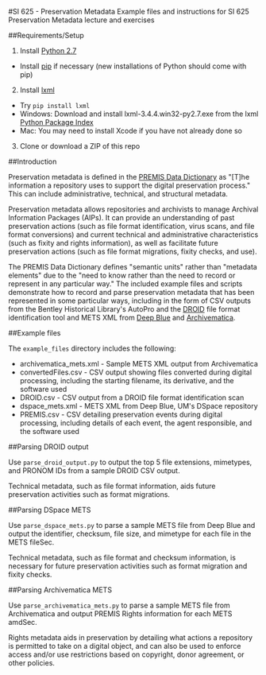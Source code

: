 #SI 625 - Preservation Metadata
Example files and instructions for SI 625 Preservation Metadata lecture and exercises

##Requirements/Setup

1. Install [Python 2.7](https://www.python.org/)
  * Install [pip](https://pip.pypa.io/en/stable/installing/) if necessary (new installations of Python should come with pip)
2. Install [lxml](http://lxml.de/)
  * Try `pip install lxml`
  * Windows: Download and install lxml-3.4.4.win32-py2.7.exe from the lxml [Python Package Index](https://pypi.python.org/pypi/lxml/3.4.4)
  * Mac: You may need to install Xcode if you have not already done so
3. Clone or download a ZIP of this repo

##Introduction

Preservation metadata is defined in the [PREMIS Data Dictionary](http://www.loc.gov/standards/premis/v3/premis-3-0-final.pdf) as "[T]he information a repository uses to support the digital preservation process." This can include administrative, technical, and structural metadata.

Preservation metadata allows repositories and archivists to manage Archival Information Packages (AIPs). It can provide an understanding of past preservation actions (such as file format identification, virus scans, and file format conversions) and current technical and administrative characteristics (such as fixity and rights information), as well as facilitate future preservation actions (such as file format migrations, fixity checks, and use).

The PREMIS Data Dictionary defines "semantic units" rather than "metadata elements" due to the "need to know rather than the need to record or represent in any particular way." The included example files and scripts demonstrate how to record and parse preservation metadata that has been represented in some particular ways, including in the form of CSV outputs from the Bentley Historical Library's AutoPro and the [DROID](http://www.nationalarchives.gov.uk/information-management/manage-information/preserving-digital-records/droid/) file format identification tool and METS XML from [Deep Blue](http://deepblue.lib.umich.edu/handle/2027.42/65133) and [Archivematica](https://www.archivematica.org/en/).

##Example files

The `example_files` directory includes the following:
* archivematica_mets.xml - Sample METS XML output from Archivematica
* convertedFiles.csv - CSV output showing files converted during digital processing, including the starting filename, its derivative, and the software used
* DROID.csv - CSV output from a DROID file format identification scan
* dspace_mets.xml - METS XML from Deep Blue, UM's DSpace repository
* PREMIS.csv - CSV detailing preservation events during digital processing, including details of each event, the agent responsible, and the software used

##Parsing DROID output

Use `parse_droid_output.py` to output the top 5 file extensions, mimetypes, and PRONOM IDs from a sample DROID CSV output.

Technical metadata, such as file format information, aids future preservation activities such as format migrations.

##Parsing DSpace METS

Use `parse_dspace_mets.py` to parse a sample METS file from Deep Blue and output the identifier, checksum, file size, and mimetype for each file in the METS fileSec.

Technical metadata, such as file format and checksum information, is necessary for future preservation activities such as format migration and fixity checks.

##Parsing Archivematica METS

Use `parse_archivematica_mets.py` to parse a sample METS file from Archivematica and output PREMIS Rights information for each METS amdSec.

Rights metadata aids in preservation by detailing what actions a repository is permitted to take on a digital object, and can also be used to enforce access and/or use restrictions based on copyright, donor agreement, or other policies.